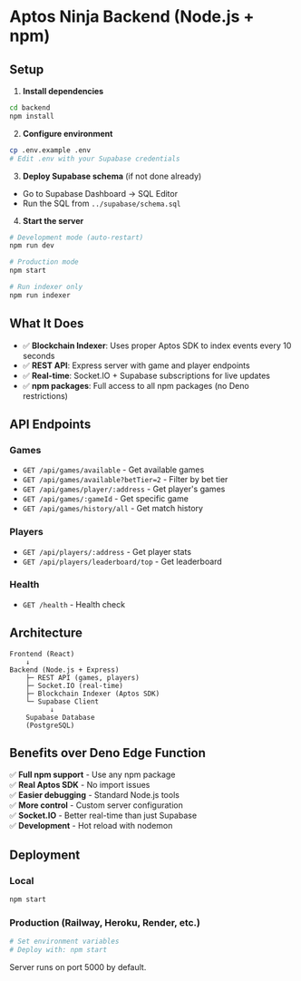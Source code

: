 # Aptos Ninja Backend (Node.js + npm)

## Setup

1. **Install dependencies**
```bash
cd backend
npm install
```

2. **Configure environment**
```bash
cp .env.example .env
# Edit .env with your Supabase credentials
```

3. **Deploy Supabase schema** (if not done already)
- Go to Supabase Dashboard → SQL Editor
- Run the SQL from `../supabase/schema.sql`

4. **Start the server**
```bash
# Development mode (auto-restart)
npm run dev

# Production mode
npm start

# Run indexer only
npm run indexer
```

## What It Does

- ✅ **Blockchain Indexer**: Uses proper Aptos SDK to index events every 10 seconds
- ✅ **REST API**: Express server with game and player endpoints
- ✅ **Real-time**: Socket.IO + Supabase subscriptions for live updates
- ✅ **npm packages**: Full access to all npm packages (no Deno restrictions)

## API Endpoints

### Games
- `GET /api/games/available` - Get available games
- `GET /api/games/available?betTier=2` - Filter by bet tier
- `GET /api/games/player/:address` - Get player's games
- `GET /api/games/:gameId` - Get specific game
- `GET /api/games/history/all` - Get match history

### Players
- `GET /api/players/:address` - Get player stats
- `GET /api/players/leaderboard/top` - Get leaderboard

### Health
- `GET /health` - Health check

## Architecture

```
Frontend (React)
    ↓
Backend (Node.js + Express)
    ├─ REST API (games, players)
    ├─ Socket.IO (real-time)
    ├─ Blockchain Indexer (Aptos SDK)
    └─ Supabase Client
          ↓
    Supabase Database
    (PostgreSQL)
```

## Benefits over Deno Edge Function

✅ **Full npm support** - Use any npm package  
✅ **Real Aptos SDK** - No import issues  
✅ **Easier debugging** - Standard Node.js tools  
✅ **More control** - Custom server configuration  
✅ **Socket.IO** - Better real-time than just Supabase  
✅ **Development** - Hot reload with nodemon  

## Deployment

### Local
```bash
npm start
```

### Production (Railway, Heroku, Render, etc.)
```bash
# Set environment variables
# Deploy with: npm start
```

Server runs on port 5000 by default.
